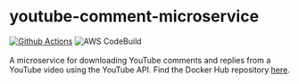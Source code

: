 # youtube-comment-microservice
[![Github Actions](https://github.com/Steven-Herrera/youtube-comment-microservice/actions/workflows/main.yml/badge.svg)](https://github.com/Steven-Herrera/youtube-comment-microservice/actions/workflows/main.yml) ![AWS CodeBuild](https://codebuild.us-east-2.amazonaws.com/badges?uuid=eyJlbmNyeXB0ZWREYXRhIjoiQmZZNi9zNVFjVDJCZU5TbmtMUkFkR1VGUzZ3bkMxclYyTFgwUCtuWVc5REFMOFlaOEdEeURVbTc4ajN4MGg4YzNBUjA2ZTJUSUF4QitBbkNjRmhWaHowPSIsIml2UGFyYW1ldGVyU3BlYyI6Inl4YnVSaWtwTWFPZTF5MWIiLCJtYXRlcmlhbFNldFNlcmlhbCI6MX0%3D&branch=main)<br>
<br>
A microservice for downloading YouTube comments and replies from a YouTube video using the YouTube API. Find the Docker Hub repository [here](https://hub.docker.com/repository/docker/stevenherrera/youtube-comment-microservice/general).